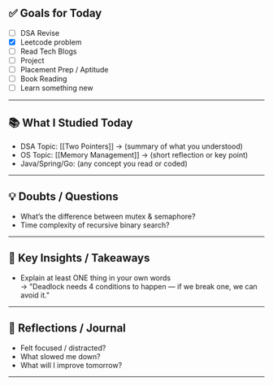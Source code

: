 ## ✅ Goals for Today 
- [ ] DSA Revise 
- [x] Leetcode problem
- [ ] Read Tech Blogs 
- [ ] Project
- [ ] Placement Prep / Aptitude
- [ ] Book Reading
- [ ] Learn something new

---

## 📚 What I Studied Today
- DSA Topic: [[Two Pointers]] → (summary of what you understood)
- OS Topic: [[Memory Management]] → (short reflection or key point)
- Java/Spring/Go: (any concept you read or coded)

---

## 💡 Doubts / Questions
- What’s the difference between mutex & semaphore?
- Time complexity of recursive binary search?

---

## 🧠 Key Insights / Takeaways
- Explain at least ONE thing in your own words  
  → "Deadlock needs 4 conditions to happen — if we break one, we can avoid it."

---
## 💬 Reflections / Journal
- Felt focused / distracted?
- What slowed me down?
- What will I improve tomorrow?
---
